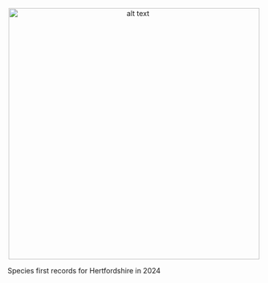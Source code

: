 <p align="center">
<img src="https://github.com/chrisruis/Species-first-records/species_distribution.png" alt="alt text" width="500">
</p>

Species first records for Hertfordshire in 2024
